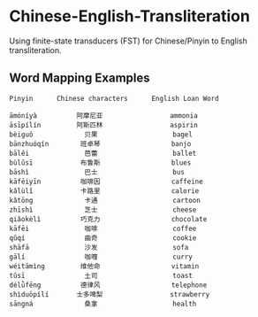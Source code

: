 # Chinese-English-Transliteration
Using finite-state transducers (FST) for Chinese/Pinyin to English transliteration.

## Word Mapping Examples

    Pinyin      Chinese characters      English Loan Word
    
    āmóníyà          阿摩尼亚                 ammonia
    āsīpílín         阿斯匹林                 aspirin
    bèiguǒ             贝果                   bagel
    bānzhuóqín        班卓琴                  banjo
    bālěi              芭蕾                   ballet
    bùlǔsī            布鲁斯                  blues
    bāshì              巴士                   bus
    kāfēiyīn          咖啡因                  caffeine
    kǎlùlǐ            卡路里                  calorie
    kǎtōng             卡通                   cartoon
    zhīshì             芝士                   cheese
    qiǎokèlì          巧克力                  chocolate
    kāfēi              咖啡                   coffee
    qǔqí               曲奇                   cookie
    shāfā              沙发                   sofa
    gālí               咖喱                   curry
    wéitāmìng         维他命                  vitamin
    tǔsī               土司                   toast
    délǜfēng          德律风                  telephone
    shìduōpílí       士多啤梨                 strawberry
    sāngná             桑拿                   health
